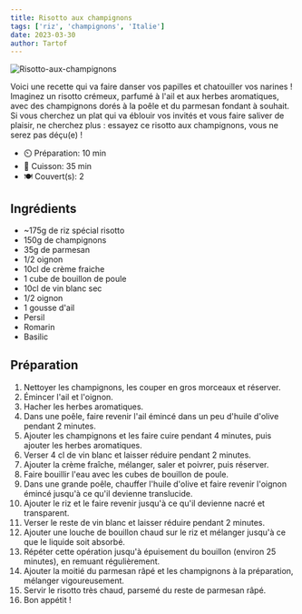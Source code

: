 ```yaml
---
title: Risotto aux champignons
tags: ['riz', 'champignons', 'Italie']
date: 2023-03-30
author: Tartof
---
```


![Risotto-aux-champignons](/pix/risotto-aux-champignons.webp)

Voici une recette qui va faire danser vos papilles et chatouiller vos narines ! Imaginez un risotto crémeux, parfumé à l'ail et aux herbes aromatiques, avec des champignons dorés à la poêle et du parmesan fondant à souhait. Si vous cherchez un plat qui va éblouir vos invités et vous faire saliver de plaisir, ne cherchez plus : essayez ce risotto aux champignons, vous ne serez pas déçu(e) !

- ⏲️ Préparation: 10 min
- 🍳 Cuisson: 35 min
- 🍽️ Couvert(s): 2

## Ingrédients

- ~175g de riz spécial risotto
- 150g de champignons
- 35g de parmesan
- 1/2 oignon
- 10cl de crème fraiche
- 1 cube de bouillon de poule
- 10cl de vin blanc sec
- 1/2 oignon
- 1 gousse d'ail
- Persil
- Romarin
- Basilic

## Préparation

1. Nettoyer les champignons, les couper en gros morceaux et réserver.
2. Émincer l'ail et l'oignon.
3. Hacher les herbes aromatiques.
4. Dans une poêle, faire revenir l'ail émincé dans un peu d'huile d'olive pendant 2 minutes.
5. Ajouter les champignons et les faire cuire pendant 4 minutes, puis ajouter les herbes aromatiques.
6. Verser 4 cl de vin blanc et laisser réduire pendant 2 minutes.
7. Ajouter la crème fraîche, mélanger, saler et poivrer, puis réserver.
8. Faire bouillir l'eau avec les cubes de bouillon de poule.
9. Dans une grande poêle, chauffer l'huile d'olive et faire revenir l'oignon émincé jusqu'à ce qu'il devienne translucide.
10. Ajouter le riz et le faire revenir jusqu'à ce qu'il devienne nacré et transparent.
11. Verser le reste de vin blanc et laisser réduire pendant 2 minutes.
12. Ajouter une louche de bouillon chaud sur le riz et mélanger jusqu'à ce que le liquide soit absorbé.
13. Répéter cette opération jusqu'à épuisement du bouillon (environ 25 minutes), en remuant régulièrement.
14. Ajouter la moitié du parmesan râpé et les champignons à la préparation, mélanger vigoureusement.
15. Servir le risotto très chaud, parsemé du reste de parmesan râpé.
16. Bon appétit !
